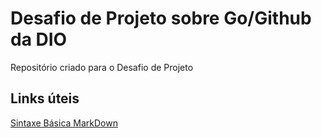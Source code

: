# Desafio de Projeto sobre Go/Github da DIO
Repositório criado para o Desafio de Projeto 
## Links úteis 
[Sintaxe Básica MarkDown](https://www.markdownguide.org/basic-syntax/)
